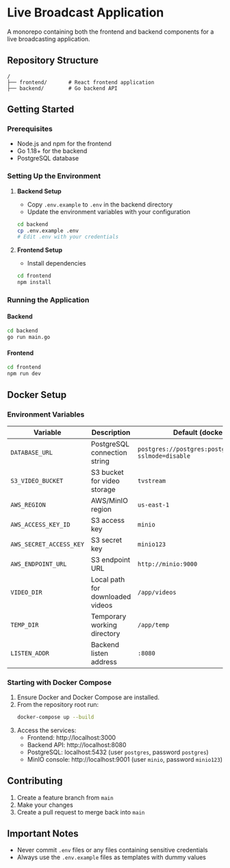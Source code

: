 # Live Broadcast Application

A monorepo containing both the frontend and backend components for a live broadcasting application.

## Repository Structure

```
/
├── frontend/       # React frontend application
├── backend/        # Go backend API
```

## Getting Started

### Prerequisites

- Node.js and npm for the frontend
- Go 1.18+ for the backend
- PostgreSQL database

### Setting Up the Environment

1. **Backend Setup**

   - Copy `.env.example` to `.env` in the backend directory
   - Update the environment variables with your configuration

   ```bash
   cd backend
   cp .env.example .env
   # Edit .env with your credentials
   ```

2. **Frontend Setup**
   - Install dependencies
   ```bash
   cd frontend
   npm install
   ```

### Running the Application

#### Backend

```bash
cd backend
go run main.go
```

#### Frontend

```bash
cd frontend
npm run dev
```

## Docker Setup

### Environment Variables

| Variable | Description | Default (docker-compose) |
| --- | --- | --- |
| `DATABASE_URL` | PostgreSQL connection string | `postgres://postgres:postgres@db:5432/postgres?sslmode=disable` |
| `S3_VIDEO_BUCKET` | S3 bucket for video storage | `tvstream` |
| `AWS_REGION` | AWS/MinIO region | `us-east-1` |
| `AWS_ACCESS_KEY_ID` | S3 access key | `minio` |
| `AWS_SECRET_ACCESS_KEY` | S3 secret key | `minio123` |
| `AWS_ENDPOINT_URL` | S3 endpoint URL | `http://minio:9000` |
| `VIDEO_DIR` | Local path for downloaded videos | `/app/videos` |
| `TEMP_DIR` | Temporary working directory | `/app/temp` |
| `LISTEN_ADDR` | Backend listen address | `:8080` |

### Starting with Docker Compose

1. Ensure Docker and Docker Compose are installed.
2. From the repository root run:
   ```bash
   docker-compose up --build
   ```
3. Access the services:
   - Frontend: http://localhost:3000
   - Backend API: http://localhost:8080
   - PostgreSQL: localhost:5432 (user `postgres`, password `postgres`)
   - MinIO console: http://localhost:9001 (user `minio`, password `minio123`)

## Contributing

1. Create a feature branch from `main`
2. Make your changes
3. Create a pull request to merge back into `main`

## Important Notes

- Never commit `.env` files or any files containing sensitive credentials
- Always use the `.env.example` files as templates with dummy values
